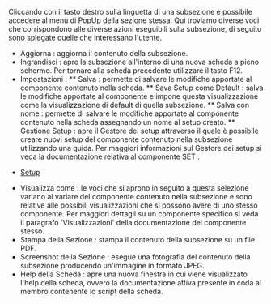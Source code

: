 
Cliccando con il tasto destro sulla linguetta di una subsezione è possibile accedere al menù di PopUp della sezione stessa. Qui troviamo diverse voci che corrispondono alle diverse azioni eseguibili sulla subsezione, di seguito sono spiegate quelle che interessano l'utente.


 * Aggiorna :  aggiorna il contenuto della subsezione.
 * Ingrandisci :  apre la subsezione all'interno di una nuova scheda a pieno schermo. Per tornare alla scheda precedente utilizzare il tasto F12.
 * Impostazioni : 
 ** Salva :  permette di salvare le modifiche apportate al componente contenuto nella scheda.
 ** Sava Setup come Default :  salva le modifiche apportate al componente e impone questa visualizzazione come la visualizzazione di default di quella subsezione.
 ** Salva con nome :  permette di salvare le modifiche apportate al componente contenuto nella scheda assegnando un nome al setup creato.
 ** Gestione Setup :  apre il Gestore dei setup attraverso il quale è possibile creare nuovi setup del componente contenuto nella subsezione utilizzando una guida. Per maggiori informazioni sul Gestore dei setup si veda la documentazione relativa al componente SET : 
- [Setup](Sorgenti/MB/DOC_OPE/LOCSET)
 * Visualizza come :  le voci che si aprono in seguito a questa selezione variano al variare del componente contenuto nella subsezione e sono relative alle possibili visualizzazioni che si possono avere di uno stesso componente. Per maggiori dettagli su un componente specifico si veda il paragrafo 'Visualizzazioni' della documentazione del componente stesso.
 * Stampa della Sezione :  stampa il contenuto della subsezione su un file PDF.
 * Screenshot della Sezione :  esegue una fotografia del contenuto della subsezione producendo un'immagine in formato JPEG.
 * Help della Scheda :  apre una nuova finestra in cui viene visualizzato l'help della scheda, ovvero la documentazione attiva presente in coda al membro contenente lo script della scheda.
